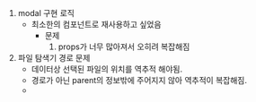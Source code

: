 1. modal 구현 로직
   - 최소한의 컴포넌트로 재사용하고 싶었음
     - 문제
       1. props가 너무 많아져서 오히려 복잡해짐
2. 파일 탐색기 경로
   문제
   - 데이터상 선택된 파일의 위치를 역추적 해야됨.
   - 경로가 아닌 parent의 정보밖에 주어지지 않아 역추적이 복잡해짐.
   - 
